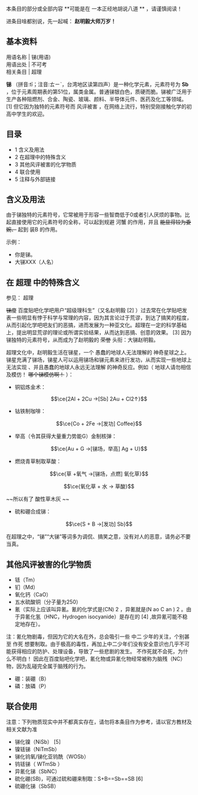 本条目的部分或全部内容 **可能是在 一本正经地胡说八道  ** ，请谨慎阅读！

进条目啥都别说，先一起喊：  **赵明毅大师万岁！**

**基本资料**  
---  
用语名称  |  锑(用语)   
用语出处  |  不可考   
相关条目  |  超理   
  
**锑** （拼音:tī；注音:ㄊㄧˋ，台湾地区读第四声）是一种化学元素，元素符号为 **Sb**
，位于元素周期表的第51位，属类金属。普通锑银白色，质硬而脆。锑被广泛用于生产各种阻燃剂、合金、陶瓷、玻璃、颜料、半导体元件、医药及化工等领域。  [1]
但它因为独特的元素符号而  风评被害  ，在网络上流行，特别受刚接触化学的初高中学生的欢迎。

##  目录

  * 1  含义及用法 
  * 2  在超理中的特殊含义 
  * 3  其他风评被害的化学物质 
  * 4  联合使用 
  * 5  注释与外部链接 

##  含义及用法

由于锑独特的元素符号，它常被用于形容一些智商低于0或者引人厌烦的事物。比起直接使用它的元素符号的全称，可以起到规避  河蟹  的作用，并且
~~能显得较为委婉、~~ 起到  装B  的作用。

示例：

  * 你是锑。 
  * 大锑XXX（人名） 

##  在  超理  中的特殊含义

参见：  超理

~~锑度~~ 百度贴吧化学吧用户“超级理科生”（又名赵明毅  [2]
）过去常在化学贴吧发表一些明显有悖于科学与常理的内容，因为其言论过于荒谬，到达了搞笑的程度，从而引起化学吧吧友们的恶搞，进而发展为一种亚文化。超理在一定的科学基础上，提出明显荒谬的理论或所谓实验结果，从而达到恶搞、创意的效果。
[3]  因为锑独特的元素符号，从而成为了赵明毅的 ~~荣誉~~ 头衔：大锑赵明毅。

超理文化中，赵明毅生活在锑星，一个  愚蠢的地球人无法理解的
神奇星球之上。锑星充满了锑场，锑星人可以运用锑场和锑元素来进行发功，从而实现一些地球上无法实现  、并且愚蠢的地球人永远无法理解  的神奇反应。例如（
地球人请勿相信及模仿！  ~~哪个锑模仿啊！~~ ）：

  * 铜铝炼金术： 

$$\ce{2Al + 2Cu ->[Sb] 2Au + Cl2↑}$$

  * 钴铁制咖啡： 

$$\ce{Co + 2Fe ->[发功] Coffee}$$

  * 举高（令其获得大量重力势能G）金制核弹： 

$$\ce{Au + G ->[锑场，举高] Ag + U}$$

  * 燃烧青草制取草酸： 

$$\ce{草 +氧气 ->[锑场，点燃] 氧化草}$$

$$\ce{氧化草 + 水 -> 草酸}$$

~~所以有了 酸性草木灰  ~~

  * 硫和硼合成锑： 

$$\ce{S + B ->[发功] Sb}$$

在超理之中，“锑”“大锑”等词多为调侃、搞笑之意，没有对人的恶意，请务必不要当真。

##  其他风评被害的化学物质

  * 铥（Tm） 
  * 钔（Md） 
  * 氧化钙（CaO） 
  * 五水硫酸铜（分子量为250） 
  * 氰（实际上应该叫异氰。氰的化学式是(CN)  2  ，异氰就是(N  ao  C  an  )  2  。由于异氰化氢（HNC，Hydrogen isocyanide）是存在的  [4]  ,故异氰可能不稳定地存在）。 

注：氰化物剧毒，但因为它的大名在外，总会吸引一些  中二  少年的关注，个别甚至  作死
想要制取。由于极高的毒性，再加上中二少年们没有安全意识也几乎不可能获得相应的防护、处理设备，导致了一些悲剧的发生。  不作死就不会死，为什么不明白！
因此在百度贴吧化学吧，氰化物或异氰化物经常被称为脑残（NC）物，因为乱碰完全属于脑残的行为。

  * 硼：装硼（B） 
  * 磷：放磷（P） 

##  联合使用

注意：下列物质现实中并不都真实存在，请勿将本条目作为参考，请以官方教材及相关文献为准

  * 锑化镍（NiSb）  [5] 
  * 镍铥锑（NiTmSb） 
  * 锑化钨氧/锑化亚钨酰（WOSb） 
  * 钨铥锑（  WTmSb  ） 
  * 异氰化锑（SbNC） 
  * 硫化硼(SB)，可通过硫和硼来制取：S+B==Sb==SB  [6] 
  * 硫硼化锑（SbSB） 